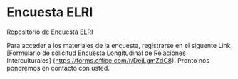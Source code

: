 # Encuesta ELRI
Repositorio de Encuesta ELRI

Para acceder a los materiales de la encuesta, registrarse en el siguente Link [Formulario de solicitud Encuesta Longitudinal de Relaciones Interculturales]  (https://forms.office.com/r/DejLgmZdC8). Pronto nos pondremos en contacto con usted.
